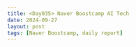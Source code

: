 ```yaml
---
title: <Day035> Naver Boostcamp AI Tech
date: 2024-09-27
layout: post
tags: [Naver Boostcamp, daily report]
---
```

